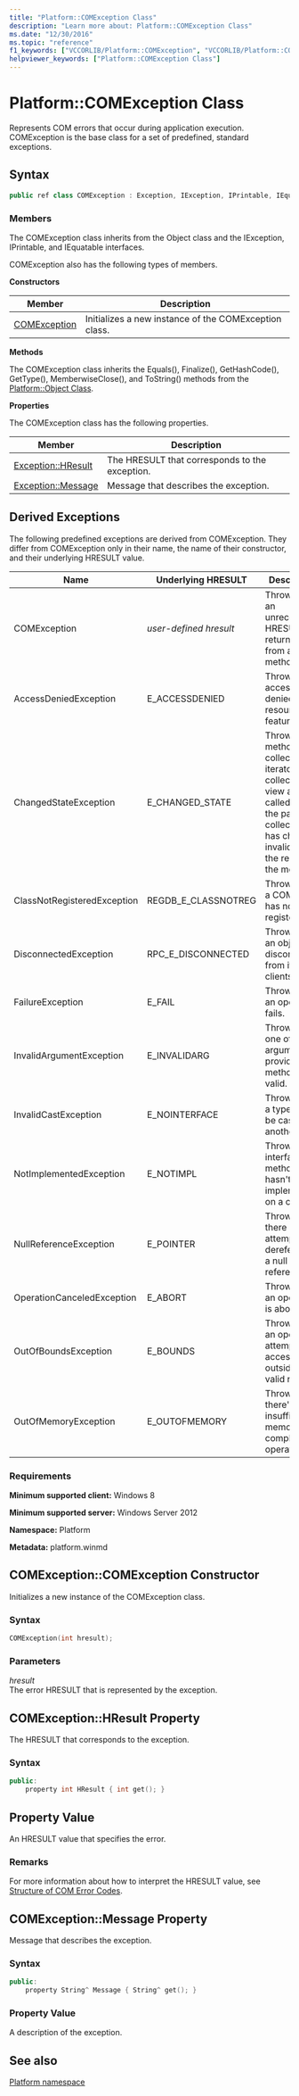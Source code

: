 ```yaml
---
title: "Platform::COMException Class"
description: "Learn more about: Platform::COMException Class"
ms.date: "12/30/2016"
ms.topic: "reference"
f1_keywords: ["VCCORLIB/Platform::COMException", "VCCORLIB/Platform::COMException::HResult", "VCCORLIB/Platform::COMException::Message"]
helpviewer_keywords: ["Platform::COMException Class"]
---
```

# Platform::COMException Class

Represents COM errors that occur during application execution. COMException is the base class for a set of predefined, standard exceptions.

## Syntax

```cpp
public ref class COMException : Exception, IException, IPrintable, IEquatable
```

### Members

The COMException class inherits from the Object class and the IException, IPrintable, and IEquatable interfaces.

COMException also has the following types of members.

**Constructors**

|Member|Description|
|------------|-----------------|
|[COMException](#ctor)|Initializes a new instance of the COMException class.|

**Methods**

The COMException class inherits the Equals(), Finalize(), GetHashCode(), GetType(), MemberwiseClose(), and ToString() methods from the [Platform::Object Class](../cppcx/platform-object-class.md).

**Properties**

The COMException class has the following properties.

|Member|Description|
|------------|-----------------|
|[Exception::HResult](#hresult)|The HRESULT that corresponds to the exception.|
|[Exception::Message](#message)|Message that describes the exception.|

## Derived Exceptions

The following predefined exceptions are derived from COMException. They differ from COMException only in their name, the name of their constructor, and their underlying HRESULT value.

|Name|Underlying HRESULT|Description|
|----------|------------------------|-----------------|
|COMException|*user-defined hresult*|Thrown when an unrecognized HRESULT is returned from a COM method call.|
|AccessDeniedException|E_ACCESSDENIED|Thrown when access is denied to a resource or feature.|
|ChangedStateException|E_CHANGED_STATE|Thrown when methods of a collection iterator or a collection view are called after the parent collection has changed, invalidating the results of the method.|
|ClassNotRegisteredException|REGDB_E_CLASSNOTREG|Thrown when a COM class has not been registered.|
|DisconnectedException|RPC_E_DISCONNECTED|Thrown when an object is disconnected from its clients.|
|FailureException|E_FAIL|Thrown when an operation fails.|
|InvalidArgumentException|E_INVALIDARG|Thrown when one of the arguments provided to a method is not valid.|
|InvalidCastException|E_NOINTERFACE|Thrown when a type can't be cast to another type.|
|NotImplementedException|E_NOTIMPL|Thrown if an interface method hasn't been implemented on a class.|
|NullReferenceException|E_POINTER|Thrown when there is an attempt to dereference a null object reference.|
|OperationCanceledException|E_ABORT|Thrown when an operation is aborted.|
|OutOfBoundsException|E_BOUNDS|Thrown when an operation attempts to access data outside the valid range.|
|OutOfMemoryException|E_OUTOFMEMORY|Thrown when there's insufficient memory to complete the operation.|

### Requirements

**Minimum supported client:** Windows 8

**Minimum supported server:** Windows Server 2012

**Namespace:** Platform

**Metadata:** platform.winmd

## <a name="ctor"></a> COMException::COMException Constructor

Initializes a new instance of the COMException class.

### Syntax

```cpp
COMException(int hresult);
```

### Parameters

*hresult*\
The error HRESULT that is represented by the exception.

## <a name="hresult"></a> COMException::HResult Property

The HRESULT that corresponds to the exception.

### Syntax

```cpp
public:
    property int HResult { int get(); }
```

## Property Value

An HRESULT value that specifies the error.

### Remarks

For more information about how to interpret the HRESULT value, see [Structure of COM Error Codes](/windows/win32/com/structure-of-com-error-codes).

## <a name="message"></a> COMException::Message Property

Message that describes the exception.

### Syntax

```cpp
public:
    property String^ Message { String^ get(); }
```

### Property Value

A description of the exception.

## See also

[Platform namespace](../cppcx/platform-namespace-c-cx.md)
